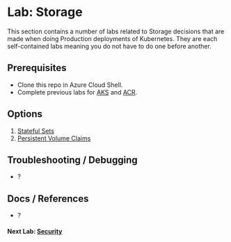 # Lab: Storage

This section contains a number of labs related to Storage decisions that are made when doing Production deployments of Kubernetes. They are each self-contained labs meaning you do not have to do one before another.

## Prerequisites

* Clone this repo in Azure Cloud Shell.
* Complete previous labs for [AKS](../create-aks-cluster/README.md) and [ACR](../build-application/README.md).

## Options

1. [Stateful Sets](statefulsets/README.md)
2. [Persistent Volume Claims](pvcs/README.md)

## Troubleshooting / Debugging

* ?

## Docs / References

* ?

#### Next Lab: [Security](../security/README.md)
